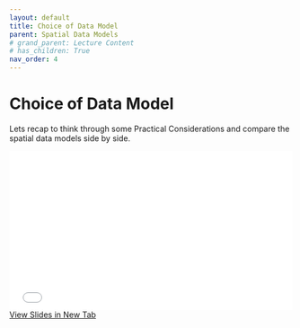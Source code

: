 ```yaml
---
layout: default
title: Choice of Data Model
parent: Spatial Data Models
# grand_parent: Lecture Content
# has_children: True
nav_order: 4
---
```


# Choice of Data Model

Lets recap to think through some Practical Considerations and compare the spatial data models side by side.


<div style="overflow: hidden;
  padding-top: 56.25%;
  position: relative">
  <iframe src="content/ChoosingAModel.html" title="Processes" scrolling="no" frameborder="0"
    style="border: 0;
   height: 100%;
   left: 0;
   position: absolute;
   top: 0;
   width: 100%;">
   <p>Your browser does not support iframes.</p>
 </iframe>
</div>
<a href="content/ChoosingAModel.html" target="_blank">View Slides in New Tab</a>

